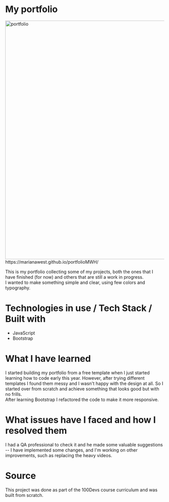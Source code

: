 
# My portfolio

<img width="756" alt="portfolio" src="https://user-images.githubusercontent.com/97693233/200001000-84616a82-337c-46d7-96d5-f5efc0019f22.PNG">   
https://marianawest.github.io/portfolioMWH/

This is my portfolio collecting some of my projects, both the ones that I have finished (for now) and others that are still a work in progress.   
I wanted to make something simple and clear, using few colors and typography. 

# Technologies in use / Tech Stack / Built with

- JavaScript
- Bootstrap

# What I have learned

I started building my portfolio from a free template when I just started learning how to code early this year. However, after trying different templates I found them messy and I wasn't happy with the design at all. So I started over from scratch and achieve something that looks good but with no frills.  
After learning Bootstrap I refactored the code to make it more responsive. 

# What issues have I faced and how I resolved them

I had a QA professional to check it and he made some valuable suggestions -- I have implemented some changes, and I'm working on other improvements, such as replacing the heavy videos.  

# Source

This project was done as part of the 100Devs course curriculum and was built from scratch. 



